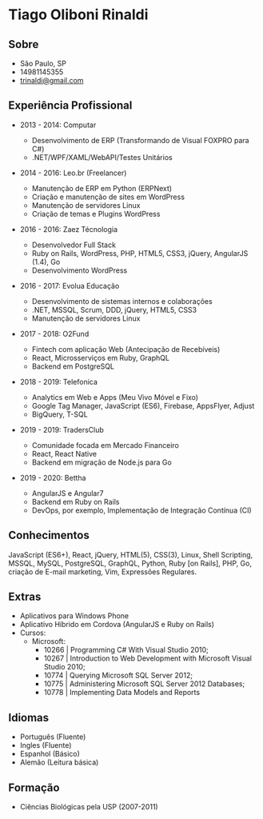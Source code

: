  # Tiago Oliboni Rinaldi

## Sobre

  + São Paulo, SP
  + 14981145355
  + trinaldi@gmail.com

## Experiência Profissional

  + 2013 - 2014: Computar
    + Desenvolvimento de ERP (Transformando de Visual FOXPRO para C#)
    + .NET/WPF/XAML/WebAPI/Testes Unitários

  + 2014 - 2016: Leo.br (Freelancer)
    + Manutenção de ERP em Python (ERPNext)
    + Criação e manutenção de sites em WordPress
    + Manutenção de servidores Linux
    + Criação de temas e Plugins WordPress

  + 2016 - 2016: Zaez Técnologia
    + Desenvolvedor Full Stack
    + Ruby on Rails, WordPress, PHP, HTML5, CSS3, jQuery, AngularJS (1.4), Go
    + Desenvolvimento WordPress

  + 2016 - 2017: Evolua Educação
    + Desenvolvimento de sistemas internos e colaborações
    + .NET, MSSQL, Scrum, DDD, jQuery, HTML5, CSS3
    + Manutenção de servidores Linux

  + 2017 - 2018: O2Fund
    + Fintech com aplicação Web (Antecipação de Recebíveis)
    + React, Microsserviços em Ruby, GraphQL
    + Backend em PostgreSQL

  + 2018 - 2019: Telefonica
    + Analytics em Web e Apps (Meu Vivo Móvel e Fixo)
    + Google Tag Manager, JavaScript (ES6), Firebase, AppsFlyer, Adjust
    + BigQuery, T-SQL

  + 2019 - 2019: TradersClub
    + Comunidade focada em Mercado Financeiro
    + React, React Native
    + Backend em migração de Node.js para Go

  + 2019 - 2020: Bettha
    + AngularJS e Angular7
    + Backend em Ruby on Rails
    + DevOps, por exemplo, Implementação de Integração Contínua (CI)

## Conhecimentos

JavaScript (ES6+), React, jQuery, HTML(5), CSS(3), Linux, Shell Scripting,
MSSQL, MySQL, PostgreSQL, GraphQL, Python, Ruby [on Rails], PHP, Go, criação
de E-mail marketing, Vim, Expressões Regulares.

## Extras

  + Aplicativos para Windows Phone
  + Aplicativo Híbrido em Cordova (AngularJS e Ruby on Rails)
  + Cursos:
    + Microsoft:
      + 10266 | Programming C# With Visual Studio 2010;
      + 10267 | Introduction to Web Development with Microsoft Visual Studio 2010;
      + 10774 | Querying Microsoft SQL Server 2012;
      + 10775 | Administering Microsoft SQL Server 2012 Databases;
      + 10778 | Implementing  Data Models and Reports

## Idiomas

  + Português (Fluente)
  + Ingles (Fluente)
  + Espanhol (Básico)
  + Alemão (Leitura básica)

## Formação

  + Ciências Biológicas pela USP (2007-2011)
